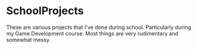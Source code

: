 # SchoolProjects

These are various projects that I've done during school. Particularly during my Game Development course. Most things are very rudimentary and somewhat messy.
